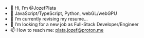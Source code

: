 - 👋 Hi, I’m @JozefPlata
- 👀 JavaScript/TypeScript, Python, webGL/webGPU
- 🌱 I’m currently revising my resume...
- 💞️ I’m looking for a new job as Full-Stack Developer/Engineer
- 📫 How to reach me: plata.jozef@proton.me

<!---
JozefPlata/JozefPlata is a ✨ special ✨ repository because its `README.md` (this file) appears on your GitHub profile.
You can click the Preview link to take a look at your changes.
--->
